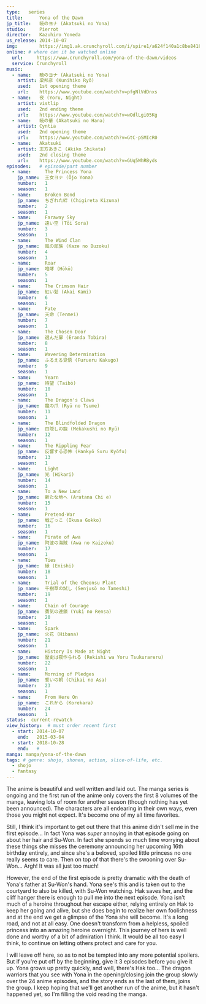 ```yaml
---
type:   series
title:      Yona of the Dawn
jp_title:   暁のヨナ (Akatsuki no Yona)
studio:     Pierrot
director:   Kazuhiro Yoneda
us_release: 2014-10-07
img:        https://img1.ak.crunchyroll.com/i/spire1/a624f140a1c8be841889d3fcca597f5a1414524144_full.jpg
online: # where can it be watched online
  url:     https://www.crunchyroll.com/yona-of-the-dawn/videos
  service: Crunchyroll
music:
  - name:   暁のヨナ (Akatsuki no Yona)
    artist: 梁邦彦 (Kunihiko Ryō)
    used:   1st opening theme
    url:    https://www.youtube.com/watch?v=pfgNlVdDnxs
  - name:   夜 (Yoru, Night)
    artist: vistlip
    used:   2nd ending theme
    url:    https://www.youtube.com/watch?v=wOdlLgi05Kg
  - name:   暁の華 (Akatsuki no Hana)
    artist: Cyntia
    used:   2nd opening theme
    url:    https://www.youtube.com/watch?v=GtC-pSMIcR0
  - name:   Akatsuki
    artist: 志方あきこ (Akiko Shikata)
    used:   2nd closing theme
    url:    https://www.youtube.com/watch?v=GUq5WhRByds
episodes:   # episode/part number
  - name:     The Princess Yona
    jp_name:  王女ヨナ (Ōjo Yona)
    number:   1
    season:   1
  - name:     Broken Bond
    jp_name:  ちぎれた絆 (Chigireta Kizuna)
    number:   2
    season:   1
  - name:     Faraway Sky
    jp_name:  遠い空 (Tōi Sora)
    number:   3
    season:   1
  - name:     The Wind Clan
    jp_name:  風の部族 (Kaze no Buzoku)
    number:   4
    season:   1
  - name:     Roar
    jp_name:  咆哮 (Hōkō)
    number:   5
    season:   1
  - name:     The Crimson Hair
    jp_name:  紅い髪 (Akai Kami)
    number:   6
    season:   1
  - name:     Fate
    jp_name:  天命 (Tenmei)
    number:   7
    season:   1
  - name:     The Chosen Door
    jp_name:  選んだ扉 (Eranda Tobira)
    number:   8
    season:   1
  - name:     Wavering Determination
    jp_name:  ふるえる覚悟 (Furueru Kakugo)
    number:   9
    season:   1
  - name:     Yearn
    jp_name:  待望 (Taibō)
    number:   10
    season:   1
  - name:     The Dragon's Claws
    jp_name:  龍の爪 (Ryū no Tsume)
    number:   11
    season:   1
  - name:     The Blindfolded Dragon
    jp_name:  目隠しの龍 (Mekakushi no Ryū)
    number:   12
    season:   1
  - name:     The Rippling Fear
    jp_name:  反響する恐怖 (Hankyō Suru Kyōfu)
    number:   13
    season:   1
  - name:     Light
    jp_name:  光 (Hikari)
    number:   14
    season:   1
  - name:     To a New Land
    jp_name:  新たな地へ (Aratana Chi e)
    number:   15
    season:   1
  - name:     Pretend-War
    jp_name:  戦ごっこ (Ikusa Gokko)
    number:   16
    season:   1
  - name:     Pirate of Awa
    jp_name:  阿波の海賊 (Awa no Kaizoku)
    number:   17
    season:   1
  - name:     Ties
    jp_name:  縁 (Enishi)
    number:   18
    season:   1
  - name:     Trial of the Cheonsu Plant
    jp_name:  千樹草の試し (Senjusō no Tameshi)
    number:   19
    season:   1
  - name:     Chain of Courage
    jp_name:  勇気の連鎖 (Yuki no Rensa)
    number:   20
    season:   1
  - name:     Spark
    jp_name:  火花 (Hibana)
    number:   21
    season:   1
  - name:     History Is Made at Night
    jp_name:  歴史は夜作られる (Rekishi wa Yoru Tsukurareru)
    number:   22
    season:   1
  - name:     Morning of Pledges
    jp_name:  誓いの朝 (Chikai no Asa)
    number:   23
    season:   1
  - name:     From Here On
    jp_name:  これから (Korekara)
    number:   24
    season:   1
status:  current-rewatch 
view_history:  # must order recent first
  - start: 2014-10-07 
    end:   2015-03-04
  - start: 2018-10-28 
    end:   # 
manga: manga/yona-of-the-dawn
tags: # genre: shojo, shonen, action, slice-of-life, etc.
  - shojo
  - fantasy
---
```


The anime is beautiful and well written and laid out. The manga series is ongoing and the first run of the anime only covers the first 8 volumes of the manga, leaving lots of room for another season (though nothing has yet been announced). The characters are all endearing in their own ways, even those you might not expect. It's become one of my all time favorites. 

Still, I think it's important to get out there that this anime didn't sell me in the first episode... In fact Yona was *super* annoying in that episode going on about her hair and Su-Won. In fact she spends so much time worrying about these things she misses the ceremony announcing her upcoming 16th birthday entirely, and since she's a beloved, spoiled little princess no one really seems to care. Then on top of that there's the swooning over Su-Won... Argh! It was all just too much!

However, the end of the first episode is pretty dramatic with the death of Yona's father at Su-Won's hand. Yona see's this and is taken out to the courtyard to also be killed, with Su-Won watching. Hak saves her, and the cliff hanger there is enough to pull me into the next episode. Yona isn't much of a heroine throughout her escape either, relying entirely on Hak to keep her going and alive, but she does begin to realize her own foolishness and at the end we get a glimpse of the Yona she will become. It's a long road, and not at all easy. One doesn't transform from a helpless, spoiled princess into an amazing heroine overnight. This journey of hers is well done and worthy of a bit of admiration I think. It would be all too easy I think, to continue on letting others protect and care for you.

I will leave off here, so as to not be tempted into any more potential spoilers. But if you're put off by the beginning, give it 3 episodes before you give it up. Yona grows up pretty quickly, and well, there's Hak too...  The dragon warriors that you see with Yona in the opening/closing join the group slowly over the 24 anime episodes, and the story ends as the last of them, joins the group. I keep hoping that we'll get another run of the anime, but it hasn't happened yet, so I'm filling the void reading the manga. 